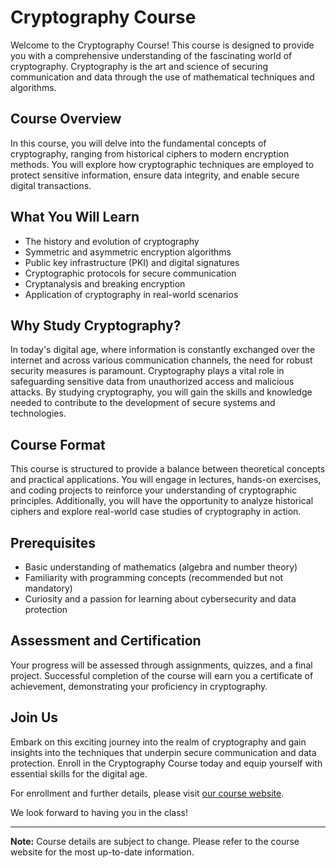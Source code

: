 # Cryptography Course

Welcome to the Cryptography Course! This course is designed to provide you with a comprehensive understanding of the fascinating world of cryptography. Cryptography is the art and science of securing communication and data through the use of mathematical techniques and algorithms.

## Course Overview

In this course, you will delve into the fundamental concepts of cryptography, ranging from historical ciphers to modern encryption methods. You will explore how cryptographic techniques are employed to protect sensitive information, ensure data integrity, and enable secure digital transactions.

## What You Will Learn

- The history and evolution of cryptography
- Symmetric and asymmetric encryption algorithms
- Public key infrastructure (PKI) and digital signatures
- Cryptographic protocols for secure communication
- Cryptanalysis and breaking encryption
- Application of cryptography in real-world scenarios

## Why Study Cryptography?

In today's digital age, where information is constantly exchanged over the internet and across various communication channels, the need for robust security measures is paramount. Cryptography plays a vital role in safeguarding sensitive data from unauthorized access and malicious attacks. By studying cryptography, you will gain the skills and knowledge needed to contribute to the development of secure systems and technologies.

## Course Format

This course is structured to provide a balance between theoretical concepts and practical applications. You will engage in lectures, hands-on exercises, and coding projects to reinforce your understanding of cryptographic principles. Additionally, you will have the opportunity to analyze historical ciphers and explore real-world case studies of cryptography in action.

## Prerequisites

- Basic understanding of mathematics (algebra and number theory)
- Familiarity with programming concepts (recommended but not mandatory)
- Curiosity and a passion for learning about cybersecurity and data protection

## Assessment and Certification

Your progress will be assessed through assignments, quizzes, and a final project. Successful completion of the course will earn you a certificate of achievement, demonstrating your proficiency in cryptography.

## Join Us

Embark on this exciting journey into the realm of cryptography and gain insights into the techniques that underpin secure communication and data protection. Enroll in the Cryptography Course today and equip yourself with essential skills for the digital age.

For enrollment and further details, please visit [our course website](https://www.example.com/cryptography-course).

We look forward to having you in the class!

---
**Note:** Course details are subject to change. Please refer to the course website for the most up-to-date information.
